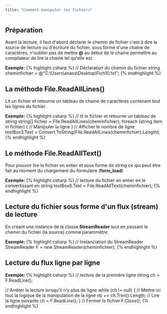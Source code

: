 ```yaml
---
title: "Comment manipuler les fichiers"
---
```

## Préparation
Avant la lecture, il faut d'abord déclarer le chemin de fichier c'est à dire
la source de lecture ou d'écriture du fichier, sous forme d'une chaine de
caractères, n'oublier pas de mettre **@** au début de le chaine permettre au
compilateur de lire la chaine tel qu'elle est.

**Exemple:**
{% highlight csharp %}
// Déclaration du chemin du fichier
string cheminfichier = @"C:\Users\anass\Desktop\Fich10.txt";
{% endhighlight %}

## La méthode File.ReadAllLines()
Lit un fichier et retourne un tableau de chaine de caractères contenant tout les
lignes du fichier.

**Exemple:**
{% highlight csharp %}
// lit le fichier et retourne un tableau de string
string[] fichier = File.ReadAllLines(cheminfichier);
foreach (string item in fichier)
 {
   // Manipuler la ligne
 }
// Afficher le nombre de ligne
 textBox3.Text = Convert.ToString(File.ReadAllLines(cheminfichier).Length);
{% endhighlight %}

## Le méthode File.ReadAllText()
Pour pouvoir lire le fichier en entier et sous forme de string
ce qui peut être fait au moment du chargement du formulaire (**form_load**)

**Exemple:**
{% highlight csharp %}
// lecture du fichier en entier en le convertissant en string
textBox6.Text = File.ReadAllText(cheminfichier); 
{% endhighlight %}


## Lecture du fichier sous forme d'un flux (stream) de lecture
En créant une instance de la classe **StreamReader** tout en passant le chemin du 
fichier (la source) comme parammètre.

**Exemple:**
{% highlight csharp %}
// Instanciation du StreamReader
StreamReader F = new StreamReader(cheminfichier);
{% endhighlight %}

## Lecture du flux ligne par ligne

**Exemple:**
{% highlight csharp %}
// lecture de la première ligne
string ch = F.ReadLine();

// Arrêter la lecture lorsqu'il n'y plus de ligne
while (ch != null)
  {
  // Mettre ici tout la logique de la manipulation de la ligne
    nb += ch.Trim().Length;
    // Lire la ligne suivante
    ch = F.ReadLine(); 
  }
 // Fermer le fichier
F.Close();
{% endhighlight %}



